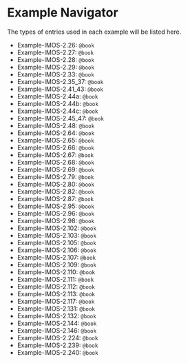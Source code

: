 # Example Navigator
The types of entries used in each example will be listed here.

* Example-IMOS-2.26: `@book`
* Example-IMOS-2.27: `@book`
* Example-IMOS-2.28: `@book`
* Example-IMOS-2.29: `@book`
* Example-IMOS-2.33: `@book`
* Example-IMOS-2.35_37: `@book`
* Example-IMOS-2.41_43: `@book`
* Example-IMOS-2.44a: `@book`
* Example-IMOS-2.44b: `@book`
* Example-IMOS-2.44c: `@book`
* Example-IMOS-2.45_47: `@book`
* Example-IMOS-2.48: `@book`
* Example-IMOS-2.64: `@book`
* Example-IMOS-2.65: `@book`
* Example-IMOS-2.66: `@book`
* Example-IMOS-2.67: `@book`
* Example-IMOS-2.68: `@book`
* Example-IMOS-2.69: `@book`
* Example-IMOS-2.79: `@book`
* Example-IMOS-2.80: `@book`
* Example-IMOS-2.82: `@book`
* Example-IMOS-2.87: `@book`
* Example-IMOS-2.95: `@book`
* Example-IMOS-2.96: `@book`
* Example-IMOS-2.98: `@book`
* Example-IMOS-2.102: `@book`
* Example-IMOS-2.103: `@book`
* Example-IMOS-2.105: `@book`
* Example-IMOS-2.106: `@book`
* Example-IMOS-2.107: `@book`
* Example-IMOS-2.109: `@book`
* Example-IMOS-2.110: `@book`
* Example-IMOS-2.111: `@book`
* Example-IMOS-2.112: `@book`
* Example-IMOS-2.113: `@book`
* Example-IMOS-2.117: `@book`
* Example-IMOS-2.131: `@book`
* Example-IMOS-2.132: `@book`
* Example-IMOS-2.144: `@book`
* Example-IMOS-2.146: `@book`
* Example-IMOS-2.224: `@book`
* Example-IMOS-2.239: `@book`
* Example-IMOS-2.240: `@book`
